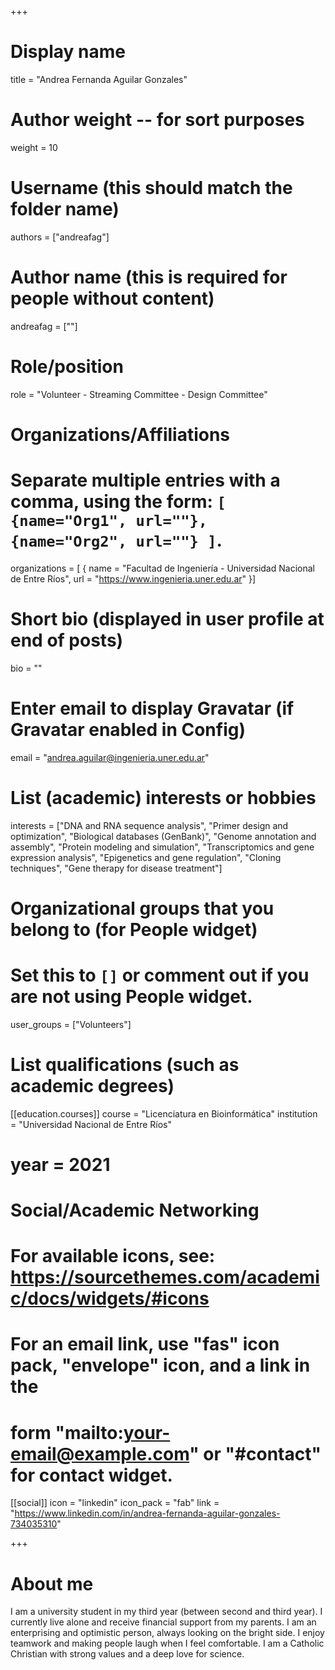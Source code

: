 +++
# Display name
title = "Andrea Fernanda Aguilar Gonzales"

# Author weight -- for sort purposes
weight = 10

# Username (this should match the folder name)
authors = ["andreafag"]

# Author name (this is required for people without content)
andreafag = [""]

# Role/position
role = "Volunteer - Streaming Committee - Design Committee"

# Organizations/Affiliations
#   Separate multiple entries with a comma, using the form: `[ {name="Org1", url=""}, {name="Org2", url=""} ]`.
organizations = [ { name = "Facultad de Ingeniería - Universidad Nacional de Entre Ríos", url = "https://www.ingenieria.uner.edu.ar" }]

# Short bio (displayed in user profile at end of posts)
bio = ""

# Enter email to display Gravatar (if Gravatar enabled in Config)
email = "andrea.aguilar@ingenieria.uner.edu.ar"

# List (academic) interests or hobbies
interests = ["DNA and RNA sequence analysis", "Primer design and optimization", "Biological databases (GenBank)", "Genome annotation and assembly", "Protein modeling and simulation", "Transcriptomics and gene expression analysis", "Epigenetics and gene regulation", "Cloning techniques", "Gene therapy for disease treatment"]

# Organizational groups that you belong to (for People widget)
#   Set this to `[]` or comment out if you are not using People widget.
user_groups = ["Volunteers"]

# List qualifications (such as academic degrees)

[[education.courses]]
course = "Licenciatura en Bioinformática"
institution = "Universidad Nacional de Entre Ríos"
# year = 2021

# Social/Academic Networking
# For available icons, see: https://sourcethemes.com/academic/docs/widgets/#icons
#   For an email link, use "fas" icon pack, "envelope" icon, and a link in the
#   form "mailto:your-email@example.com" or "#contact" for contact widget.

[[social]]
  icon = "linkedin"
  icon_pack = "fab"
  link = "https://www.linkedin.com/in/andrea-fernanda-aguilar-gonzales-734035310"

+++

# About me 

I am a university student in my third year (between second and third year). I currently live alone and receive financial support from my parents. I am an enterprising and optimistic person, always looking on the bright side. I enjoy teamwork and making people laugh when I feel comfortable. I am a Catholic Christian with strong values and a deep love for science.